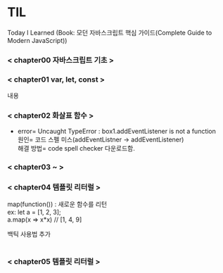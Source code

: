 # TIL
Today I Learned (Book: 모던 자바스크립트 핵심 가이드(Complete Guide to Modern JavaScript))

<h3>< chapter00 자바스크립트 기초 ></h3>  






<h3>< chapter01 var, let, const ></h3>


내용




<h3>< chapter02 화살표 함수 ></h3>


* error= Uncaught TypeError : box1.addEventListener is not a function<br>
  원인= 코드 스펠 미스(addEventListner -> addEventListener)<br>
  해결 방법= code spell checker 다운로드함.<br>


<h3>< chapter03 ~  ></h3>


<h3>< chapter04 템플릿 리터럴 ></h3>
map(function()) : 새로운 함수를 리턴<br>
ex: let a = [1, 2, 3]; <br>
a.map(x => x*x) // [1, 4, 9]<br>

백틱 사용법 추가 <br><br>

<h3>< chapter05 템플릿 리터럴 ></h3>

